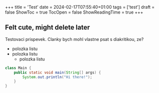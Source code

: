+++
title = 'Test'
date = 2024-02-17T07:55:40+01:00
tags = ['test']
draft = false
ShowToc = true
TocOpen = false
ShowReadingTime = true
+++

## Felt cute, might delete later

Testovaci prispevek. Clanky bych mohl vlastne psat s diakritikou, ze?

- polozka listu
- polozka listu
    - polozka listu

```java
class Main {
    public static void main(String[] args) {
        System.out.println("Hi there!");
    }
}
```
